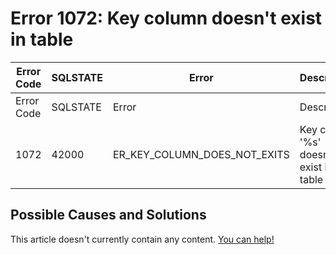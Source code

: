
# Error 1072: Key column doesn't exist in table


| Error Code | SQLSTATE | Error | Description |
| --- | --- | --- | --- |
| Error Code | SQLSTATE | Error | Description |
| 1072 | 42000 | ER_KEY_COLUMN_DOES_NOT_EXITS | Key column '%s' doesn't exist in table |




## Possible Causes and Solutions


This article doesn't currently contain any content. [You can help!](/kb/en/writing-and-editing-knowledge-base-articles/)

